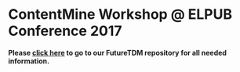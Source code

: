# ContentMine Workshop @ ELPUB Conference 2017

**Please [click here](https://github.com/ContentMine/FutureTDM/tree/master/workshops/elpub-limassol) to go to our FutureTDM repository for all needed information.**
